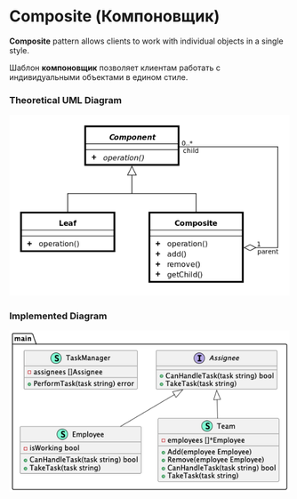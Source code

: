 # Composite (Компоновщик)

**Composite** pattern allows clients to work with individual objects in a single style.

Шаблон **компоновщик** позволяет клиентам работать с индивидуальными объектами в едином стиле.

### Theoretical UML Diagram

![UML Diagram](uml.png)

### Implemented Diagram

![UML Diagram](diag.png)

